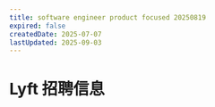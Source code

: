 ```yaml
---
title: software engineer product focused 20250819
expired: false
createdDate: 2025-07-07
lastUpdated: 2025-09-03
---
```


# Lyft 招聘信息

<JobPostingTable job-posting-json-path="lyft/data/software-engineer-20250819" />
